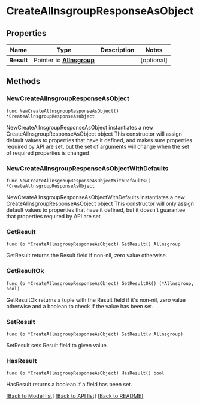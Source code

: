 # CreateAllnsgroupResponseAsObject

## Properties

Name | Type | Description | Notes
------------ | ------------- | ------------- | -------------
**Result** | Pointer to [**Allnsgroup**](Allnsgroup.md) |  | [optional] 

## Methods

### NewCreateAllnsgroupResponseAsObject

`func NewCreateAllnsgroupResponseAsObject() *CreateAllnsgroupResponseAsObject`

NewCreateAllnsgroupResponseAsObject instantiates a new CreateAllnsgroupResponseAsObject object
This constructor will assign default values to properties that have it defined,
and makes sure properties required by API are set, but the set of arguments
will change when the set of required properties is changed

### NewCreateAllnsgroupResponseAsObjectWithDefaults

`func NewCreateAllnsgroupResponseAsObjectWithDefaults() *CreateAllnsgroupResponseAsObject`

NewCreateAllnsgroupResponseAsObjectWithDefaults instantiates a new CreateAllnsgroupResponseAsObject object
This constructor will only assign default values to properties that have it defined,
but it doesn't guarantee that properties required by API are set

### GetResult

`func (o *CreateAllnsgroupResponseAsObject) GetResult() Allnsgroup`

GetResult returns the Result field if non-nil, zero value otherwise.

### GetResultOk

`func (o *CreateAllnsgroupResponseAsObject) GetResultOk() (*Allnsgroup, bool)`

GetResultOk returns a tuple with the Result field if it's non-nil, zero value otherwise
and a boolean to check if the value has been set.

### SetResult

`func (o *CreateAllnsgroupResponseAsObject) SetResult(v Allnsgroup)`

SetResult sets Result field to given value.

### HasResult

`func (o *CreateAllnsgroupResponseAsObject) HasResult() bool`

HasResult returns a boolean if a field has been set.


[[Back to Model list]](../README.md#documentation-for-models) [[Back to API list]](../README.md#documentation-for-api-endpoints) [[Back to README]](../README.md)


